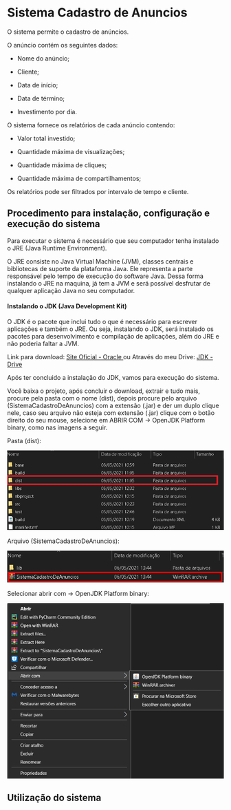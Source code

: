 # Sistema Cadastro de Anuncios

O sistema permite o cadastro de anúncios.

O anúncio contém os seguintes dados:

- Nome do anúncio;

- Cliente;

- Data de início;

- Data de término;

- Investimento por dia.

O sistema fornece os relatórios de cada anúncio contendo:

- Valor total investido;

- Quantidade máxima de visualizações;

- Quantidade máxima de cliques;

- Quantidade máxima de compartilhamentos;

Os relatórios pode ser filtrados por intervalo de tempo e cliente.


## Procedimento para instalação, configuração e execução do sistema

Para executar o sistema é necessário que seu computador tenha instalado o JRE (Java Runtime Environment).

O JRE consiste no Java Virtual Machine (JVM), classes centrais e bibliotecas de suporte da plataforma Java. Ele representa a parte responsável pelo tempo de execução do software Java. Dessa forma instalando o JRE na maquina, já tem a JVM e será possível desfrutar de qualquer aplicação Java no seu computador.


#### Instalando o JDK (Java Development Kit)

O JDK é o pacote que inclui tudo o que é necessário para escrever aplicações e também o JRE. Ou seja, instalando o JDK, será instalado os pacotes para desenvolvimento e compilação de aplicações, além do JRE e não poderia faltar a JVM.

Link para download: [ Site Oficial - Oracle ](https://www.oracle.com/java/technologies/javase-downloads.html)
ou
Através do meu Drive: [JDK - Drive](https://drive.google.com/file/d/1f6lVIjaXHSvQq6-LDrMDNyfZa-4JRjRb/view?usp=sharing)


Após ter concluido a instalação do JDK, vamos para execução do sistema.


Você baixa o projeto, após concluir o download, extrair e tudo mais, procure pela pasta com o nome (dist), depois procure pelo arquivo (SistemaCadastroDeAnuncios) com a extensão (.jar) e der um duplo clique nele, caso seu arquivo não esteja com extensão (.jar) clique com o botão direito do seu mouse, selecione em ABRIR COM -> OpenJDK Platform binary, como nas imagens a seguir.

Pasta (dist):

![](https://github.com/KallSnake/sistemaCadastroDeAnuncios/blob/main/img/Abrir%20Projeto%201.png)


Arquivo (SistemaCadastroDeAnuncios):

![](https://github.com/KallSnake/sistemaCadastroDeAnuncios/blob/main/img/Abrir%20Projeto%202.png)


Selecionar abrir com -> OpenJDK Platform binary:

![](https://github.com/KallSnake/sistemaCadastroDeAnuncios/blob/main/img/Abrir%20Projeto%203.png)



## Utilização do sistema


